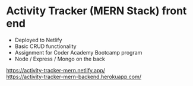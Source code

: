 # Activity Tracker (MERN Stack) front end
- Deployed to Netlify
- Basic CRUD functionality
- Assignment for Coder Academy Bootcamp program
- Node / Express / Mongo on the back

https://activity-tracker-mern.netlify.app/  
https://activity-tracker-mern-backend.herokuapp.com/
